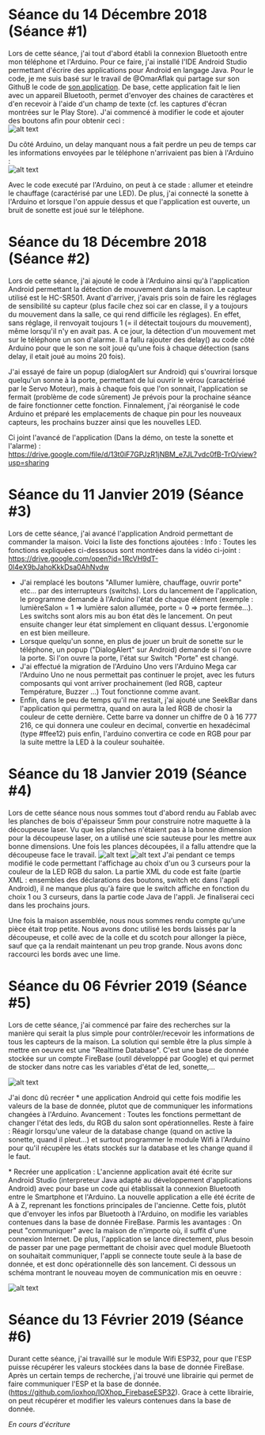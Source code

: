 # Séance du 14 Décembre 2018 (Séance #1)

Lors de cette séance, j'ai tout d'abord établi la connexion Bluetooth entre mon téléphone et l'Arduino. Pour ce faire, j'ai installé l'IDE Android Studio permettant d'écrire des applications pour Android en langage Java. Pour le code, je me suis basé sur le travail de @OmarAflak qui partage sur son GithuB le code de [son application](https://play.google.com/store/apps/details?id=me.aflak.bluetoothterminal). De base, cette application fait le lien avec un appareil Bluetooth, permet d'envoyer des chaines de caractères et d'en recevoir à l'aide d'un champ de texte (cf. les captures d'écran montrées sur le Play Store). J'ai commencé à modifier le code et ajouter des boutons afin pour obtenir ceci :
<br>
![alt text](https://github.com/LesDeuxM/Projet-Maison-Connectee/blob/master/Annexe/Screenshot_20181214-190624_Smart'%20House.jpg?raw=true "Screenshot de l'app")


Du côté Arduino, un delay manquant nous a fait perdre un peu de temps car les informations envoyées par le téléphone n'arrivaient pas bien à l'Arduino :<br> 
![alt text](https://github.com/LesDeuxM/Projet-Maison-Connectee/blob/master/Annexe/probl%C3%A8me_delay_14-12.PNG?raw=true "Problème de delay")


Avec le code executé par l'Arduino, on peut à ce stade : allumer et eteindre le chauffage (caractérisé par une LED).
De plus, j'ai connecté la sonette à l'Arduino et lorsque l'on appuie dessus et que l'application est ouverte, un bruit de sonette est joué sur le téléphone.


# Séance du 18 Décembre 2018 (Séance #2)
Lors de cette séance, j'ai ajouté le code à l'Arduino ainsi qu'à l'application Android permettant la détection de mouvement dans la maison. Le capteur utilisé est le HC-SR501. Avant d'arriver, j'avais pris soin de faire les réglages de sensibilité su capteur (plus facile chez soi car en classe, il y a toujours du mouvement dans la salle, ce qui rend difficile les réglages). En effet, sans réglage, il renvoyait toujours 1 (= il détectait toujours du mouvement), même lorsqu'il n'y en avait pas. A ce jour, la détection d'un mouvement met sur le téléphone un son d'alarme. Il a fallu rajouter des delay() au code côté Arduino pour que le son ne soit joué qu'une fois à chaque détection (sans delay, il etait joué au moins 20 fois). 

J'ai essayé de faire un popup (dialogAlert sur Android) qui s'ouvrirai lorsque quelqu'un sonne à la porte, permettant de lui ouvrir le vérou (caractérisé par le Servo Moteur), mais à chaque fois que l'on sonnait, l'application se fermait (problème de code sûrement) Je prévois pour la prochaine séance de faire fonctionner cette fonction.
Finnalement, j'ai réorganisé le code Arduino et préparé les emplacements de chaque pin pour les nouveaux capteurs, les prochains buzzer ainsi que les nouvelles LED.

Ci joint l'avancé de l'application (Dans la démo, on teste la sonette et l'alarme) : 
https://drive.google.com/file/d/13t0iF7GPJzR1jNBM_e7JL7vdc0fB-TrO/view?usp=sharing

# Séance du 11 Janvier 2019 (Séance #3)
Lors de cette séance, j'ai avancé l'application Android permettant de commander la maison. Voici la liste des fonctions ajoutées :
Info : Toutes les fonctions  expliquées ci-desssous sont montrées dans la vidéo ci-joint :
https://drive.google.com/open?id=1RcVH9dT-0l4eX9bJahoKkkDsa0AhNvdw
- J'ai remplacé les boutons "Allumer lumière, chauffage, ouvrir porte" etc... par des interrupteurs (switchs). Lors du lancement de l'application, le programme demande à l'Arduino l'état de chaque élément (exemple : lumièreSalon = 1 => lumière salon allumée, porte = 0 => porte fermée...). Les switchs sont alors mis au bon état dès le lancement. On peut ensuite changer leur état simplement en cliquant dessus. L'ergonomie en est bien meilleure. 
- Lorsque quelqu'un sonne, en plus de jouer un bruit de sonette sur le téléphone, un popup ("DialogAlert" sur Android) demande si l'on ouvre la porte. Si l'on ouvre la porte, l'état sur Switch "Porte" est changé.
- J'ai effectué la migration de l'Arduino Uno vers l'Arduino Mega car l'Arduino Uno ne nous permettait pas continuer le projet, avec les futurs composants qui vont arriver prochainement (led RGB, capteur Température, Buzzer ...) Tout fonctionne comme avant.
- Enfin, dans le peu de temps qu'il me restait, j'ai ajouté une SeekBar dans l'application qui permettra, quand on aura la led RGB de chosir la couleur de cette dernière. Cette barre va donner un chiffre de 0 à 16 777 216, ce qui donnera une couleur en decimal, convertie en hexadécimal (type #ffee12) puis enfin, l'arduino convertira ce code en RGB pour par la suite mettre la LED à la couleur souhaitée.

# Séance du 18 Janvier 2019 (Séance #4)
Lors de cette séance nous nous sommes tout d'abord rendu au Fablab avec les planches de bois d'épaisseur 5mm pour construire notre maquette à la découpeuse laser. Vu que les planches n'étaient pas à la bonne dimension pour la découpeuse laser, on a utilisé une scie sauteuse pour les mettre aux bonne dimensions. Une fois les plances découpées, il a fallu attendre que la découpeuse face le travail.
![alt text](https://github.com/LesDeuxM/Projet-Maison-Connectee/blob/master/Annexe/decoupeuse%20laser.jpg?raw=true "Problème de delay")
![alt text](https://github.com/LesDeuxM/Projet-Maison-Connectee/blob/master/Annexe/Scie%20sauteuse.jpg?raw=true "Problème de delay")
J'ai pendant ce temps modifié le code permettant l'affichage au choix d'un ou 3 curseurs pour la couleur de la LED RGB du salon. La partie XML du code est faite (partie XML : ensembles des déclarations des boutons, switch etc dans l'appli Android), il ne manque plus qu'à faire que le switch affiche en fonction du choix 1 ou 3 curseurs, dans la partie code Java de l'appli. Je finaliserai ceci dans les prochains jours.

Une fois la maison assemblée, nous nous sommes rendu compte qu'une pièce était trop petite. Nous avons donc utilisé les bords laissés par la découpeuse, et collé avec de la colle et du scotch pour allonger la pièce, sauf que ça la rendait maintenant un peu trop grande. Nous avons donc raccourci les bords avec une lime.

# Séance du 06 Février 2019 (Séance #5)
Lors de cette séance, j'ai commencé par faire des recherches sur la manière qui serait la plus simple pour contrôler/recevoir les informations de tous les capteurs de la maison. La solution qui semble être la plus simple à mettre en oeuvre est une "Realtime Database". C'est une base de donnée stockée sur un compte FireBase (outil développé par Google) et qui permet de stocker dans notre cas les variables d'état de led, sonette,... 

![alt text](https://github.com/LesDeuxM/Projet-Maison-Connectee/blob/master/Annexe/database.PNG?raw=true "Screenshot de la database")

J'ai donc dû recréer \* une application Android qui cette fois modifie les valeurs de la base de donnée, plutot que de communiquer les informations changées à l'Arduino. Avancement : Toutes les fonctions permettant de changer l'état des leds, du RGB du salon sont opérationnelles. Reste à faire : Réagir lorsqu'une valeur de la database change (quand on active la sonette, quand il pleut...) et surtout programmer le module Wifi à l'Arduino pour qu'il récupère les états stockés sur la database et les change quand il le faut.

\* Recréer une application : L'ancienne application avait été écrite sur Android Studio (interpreteur Java adapté au développement d'applications Android) avec pour base un code qui établissait la connexion Bluetooth entre le Smartphone et l'Arduino. La nouvelle application a elle été écrite de A à Z, reprenant les fonctions principales de l'ancienne. Cette fois, plutôt que d'envoyer les infos par Bluetooth à l'Arduino, on modifie les variables contenues dans la base de donnée FireBase. Parmis les avantages : On peut "communiquer" avec la maison de n'importe où, il suffit d'une connexion Internet. De plus, l'application se lance directement, plus besoin de passer par une page permettant de choisir avec quel module Bluetooth on souhaitait communiquer, l'appli se connecte toute seule à la base de donnée, et est donc opérationnelle dès son lancement.
Ci dessous un schéma montrant le nouveau moyen de communication mis en oeuvre :

![alt text](https://github.com/LesDeuxM/Projet-Maison-Connectee/blob/master/Annexe/Schema%20changement%20application.jpg?raw=true "Schema changement d'appli")

# Séance du 13 Février 2019 (Séance #6)
Durant cette séance, j'ai travaillé sur le module Wifi ESP32, pour que l'ESP puisse récupérer les valeurs stockées dans la base de donnée FireBase. Après un certain temps de recherche, j'ai trouvé une librairie qui permet de faire communiquer l'ESP et la base de donnée. (https://github.com/ioxhop/IOXhop_FirebaseESP32). 
Grace à cette librairie, on peut récupérer et modifier les valeurs contenues dans la base de donnée. 

*En cours d'écriture*
